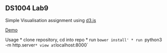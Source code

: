 ## DS1004 Lab9

Simple Visualisation assignment using [d3.js](https://d3js.org/)

[Demo](http://htmlpreview.github.io/?https://github.com/abhipil/ds1004_d3/blob/master/index.html)

Usage
    * clone repository, cd into repo
    * run `bower install'
    * run `python3 -m http.server`
    * view at `localhost:8000`

